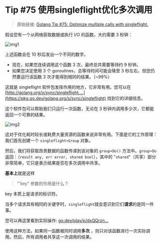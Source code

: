 # Tip #75 使用singleflight优化多次调用

> 原始链接: [Golang Tip #75: Optimize multiple calls with singleflight.](https://twitter.com/func25/status/1778770235316916427)

假设您有一个从网络获取数据或执行 I/O 的函数，大约需要 3 秒钟： 

![img1](./images/075/tips075-img1.jpeg)

上述函数会在 10 秒后发出一个不同的数字。

- 现在，如果您连续调用这个函数 3 次，最终总共需要等待约 9 秒钟。
- 如果您决定使用 3 个 goroutines，总等待时间可能会降至 3 秒左右，但您仍然要运行该函数 3 次才能得到相同的结果。（~99%）

这就是 singleflight 软件包发挥作用的地方，它非常有用。您可以在[http://golang.org/x/sync/singleflight....](https://pkg.go.dev/golang.org/x/sync/singleflight) 找到它的详细信息。

这个软件包可以帮助我们只运行一次函数，无论在 3 秒钟内调用多少次，它都能返回一个可靠的结果。

![img2](./images/075/tips075-img2.png)

这对于优化耗时较长或耗费大量资源的函数来说非常有用。下面是它的工作原理： 我们首先创建一个 `singleflight∙Group` 对象。

然后，我们将获取昂贵数据的函数传递到该对象的 `group∙Do()` 方法中。`group∙Do` 返回：（`result any, err error, shared bool`），其中的 "`shared`"（共享）部分非常简单，它只是表示结果是否在多次调用中共享。

**基本上**就是这样

> "'key" 参数的作用是什么？

key 本质上是请求的标识符。

当多个请求具有相同的关键字时，`singleflight`就会意识到它们**请求**的是同一件事。

您可以再这里看到实际操作: [go.dev/play/p/dxQQrzn...](https://go.dev/play/p/dxQQrznx7m4)

使用这种方法，如果同一函数被同时调用**多次** ，则只对该函数进行一次实际调用。然后，所有调用者共享这一次调用的结果。

